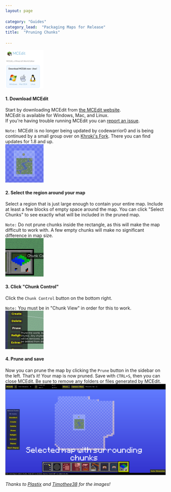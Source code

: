 ```yaml
---
layout: page

category: "Guides"
category_lead:  "Packaging Maps for Release"
title:  "Pruning Chunks"

---
```


<div class='media'>
  <a class='pull-left' href='http://mcedit.net' target='_blank'>
    <img class='media-object' data-toggle='tooltip' height='120px' src='/img/mcedit/download.png' title='Click to download' width='120px'>
  </a>
  <div class='media-body'>
    <h4 class='media-heading'>1. Download MCEdit</h4>
    Start by downloading MCEdit from
    <a href='http://mcedit.net' target='_blank'>the MCEdit website</a>.
    <br/>
    MCEdit is available for Windows, Mac, and Linux.
    <br/>
    If you're having trouble running MCEdit you can
    <a href='https://github.com/mcedit/mcedit/wiki/Reporting-Issues' target='_blank'>report an issue</a>.
    <p></p>
    <code>Note:</code>
    MCEdit is no longer being updated by codewarrior0 and is being continued by a small group over on
    <a href='https://github.com/Khroki/MCEdit-Unified/' target='_blank'>Khroki's Fork</a>.
    There you can find updates for 1.8 and up.
  </div>
</div>
<div class='media'>
  <a class='pull-left' data-target='#chunkpreview' data-toggle='modal'>
    <img class='media-object' data-toggle='tooltip' height='120px' src='/img/mcedit/chunks_preview.png' title='Click to enlarge' width='120px'>
  </a>
  <div class='media-body'>
    <h4 class='media-heading'>2. Select the region around your map</h4>
    Select a region that is just large enough to contain your entire map.
    Include at least a few blocks of empty space around the map.
    You can click "Select Chunks" to see exactly what will be included in the pruned map.
    <p></p>
    <code>Note:</code>
    Do not prune chunks inside the rectangle, as this will make the map difficult to work with. A few empty chunks will make no significant difference in map size.
  </div>
</div>
<div class='media'>
  <a class='pull-left'>
    <img class='media-object' height='120px' src='/img/mcedit/chunk_control.png' width='120px'>
  </a>
  <div class='media-body'>
    <h4 class='media-heading'>3. Click "Chunk Control"</h4>
    Click the
    <code>Chunk Control</code>
    button on the bottom right.
    <p></p>
    <code>Note:</code>
    You must be in "Chunk View" in order for this to work.
  </div>
</div>
<div class='media'>
  <a class='pull-left'>
    <img class='media-object' height='120px' src='/img/mcedit/prune.png' width='120px'>
  </a>
  <div class='media-body'>
    <h4 class='media-heading'>4. Prune and save</h4>
    Now you can prune the map by clicking the
    <code>Prune</code>
    button in the sidebar on the left.
    That’s it! Your map is now pruned. Save with
    <code>CTRL+S</code>,
    then you can close MCEdit. Be sure to remove any folders or files generated by MCEdit.
  </div>
</div>
<div aria-hidden='true' aria-labelledby='chunkpreviewlabel' class='modal fade' id='chunkpreview' role='dialog' tabindex='-1'>
  <div class='modal-dialog'>
    <div class='modal-content'>
      <div class='modal-body'>
        <img class='img-responsive' src='/img/mcedit/chunks.png'>
      </div>
    </div>
  </div>
</div>
<br/>
<i>
  Thanks to
  <a href='https://oc.tc/Plastix' target='_blank'>Plastix</a>
  and
  <a href='https://oc.tc/Timothee38' target='_blank'>Timothee38</a>
  for the images!
</i>

